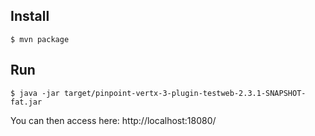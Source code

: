 
## Install
```
$ mvn package
```

## Run
```
$ java -jar target/pinpoint-vertx-3-plugin-testweb-2.3.1-SNAPSHOT-fat.jar
```
You can then access here: http://localhost:18080/

